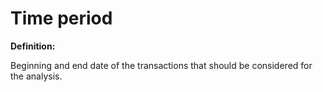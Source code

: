 # Time period

**Definition:**

Beginning and end date of the transactions that should be considered for the analysis.
